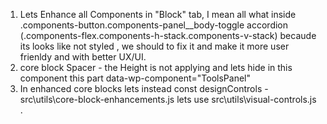 1. Lets Enhance all Components in "Block" tab, I mean all what inside .components-button.components-panel__body-toggle accordion (.components-flex.components-h-stack.components-v-stack) becaude its looks like not styled , we should to fix it and make it more user frienldy and with better UX/UI.
2. core block Spacer - the Height is not applying and lets hide in this component this part data-wp-component="ToolsPanel"
3. In enhanced core blocks lets instead const designControls - src\utils\core-block-enhancements.js  lets use src\utils\visual-controls.js .
